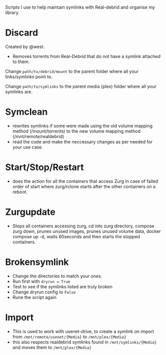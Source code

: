Scripts I use to help maintain symlinks with Real-debrid and organise my library.

# Discard
Created by @west.
- Removes torrents from Real-Debrid that do not have a symlink attached to them.

Change `path/to/debrid/mount` to the parent folder where all your links/symlinks point to.

Change `path/to/symlinks` to the parent media (plex) folder where all your symlinks are.

# Symclean
- rewrites symlinks if some were made using the old volume mapping method (/mount/torrents) to the new volume mapping method (/mnt/remote/realdebrid)
- read the code and make the neccessary changes as per needed for your use case.

# Start/Stop/Restart
- does the action for all the containers that access Zurg in case of failed order of start where zurg/rclone starts after the other containers on a reboot.

# Zurgupdate
- Stops all containers accessing zurg, cd into zurg directory, compose zurg down, prunes unused images, prunes unused volume data, docker compose up -d, waits 60seconds and then starts the stopped containers.

# Brokensymlink
- Change the directories to match your ones.
- Run first with `dryrun = True`
- Test to see if the symlinks listed are truly broken
- Change dryrun config to `False`
- Rune the script again

# Import
- This is used to work with usenet-drive, to create a symlink on import from `/mnt/remote/usenet/{Media}` to `/mnt/plex/{Media}`
- this also respects realdebrid symlinks found in `/mnt/symlinks/{Media}` and moves them to `/mnt/plex/{Media}`
